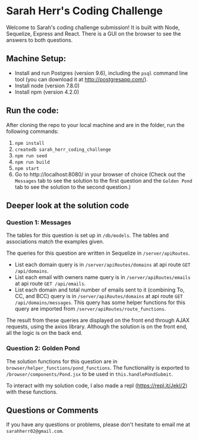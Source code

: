# Sarah Herr's Coding Challenge
Welcome to Sarah's coding challenge submission! It is built with Node, Sequelize, Express and React. There is a GUI on the browser to see the answers to both questions.

## Machine Setup:
- Install and run Postgres (version 9.6), including the `psql` command line tool (you can download it at http://postgresapp.com/).
- Install node (version 7.8.0)
- Install npm (version 4.2.0)

## Run the code:
After cloning the repo to your local machine and are in the folder, run the following commands:
1. `npm install`
2. `createdb sarah_herr_coding_challenge`
3. `npm run seed`
4. `npm run build`
5. `npm start`
6. Go to http://localhost:8080/ in your browser of choice (Check out the `Messages` tab to see the solution to the first question and the `Golden Pond` tab to see the solution to the second question.)

## Deeper look at the solution code

### Question 1: Messages
The tables for this question is set up in `/db/models`. The tables and associations match the examples given.

The queries for this question are written in Sequelize in `/server/apiRoutes`.
- List each domain query is in `/server/apiRoutes/domains` at api route `GET /api/domains`.
- List each email with owners name query is in `/server/apiRoutes/emails` at api route `GET /api/emails`.
- List each domain and total number of emails sent to it (combining To, CC, and BCC) query is in `/server/apiRoutes/domains` at api route `GET /api/domains/messages`. This query has some helper functions for this query are imported from `/server/apiRoutes/route_functions`.

The result from these queries are displayed on the front end through AJAX requests, using the axios library. Although the solution is on the front end, all the logic is on the back end.

### Question 2: Golden Pond
The solution functions for this question are in `browser/helper_functions/pond_functions`. The functionality is exported to `/browser/components/Pond.jsx` to be used in `this.handlePondSubmit`.

To interact with my solution code, I also made a repl (https://repl.it/JekI/2) with these functions.

## Questions or Comments
If you have any questions or problems, please don't hesitate to email me at `sarahherr02@gmail.com`.
